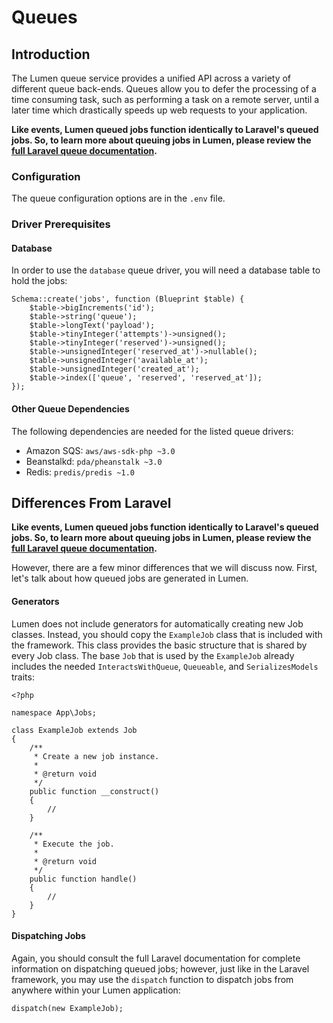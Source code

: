 # Queues

<a name="introduction"></a>
## Introduction

The Lumen queue service provides a unified API across a variety of different queue back-ends. Queues allow you to defer the processing of a time consuming task, such as performing a task on a remote server, until a later time which drastically speeds up web requests to your application.

**Like events, Lumen queued jobs function identically to Laravel's queued jobs. So, to learn more about queuing jobs in Lumen, please review the [full Laravel queue documentation](https://laravel.com/docs/queues).**

<a name="configuration"></a>
### Configuration

The queue configuration options are in the `.env` file.

### Driver Prerequisites

#### Database

In order to use the `database` queue driver, you will need a database table to hold the jobs:

    Schema::create('jobs', function (Blueprint $table) {
        $table->bigIncrements('id');
        $table->string('queue');
        $table->longText('payload');
        $table->tinyInteger('attempts')->unsigned();
        $table->tinyInteger('reserved')->unsigned();
        $table->unsignedInteger('reserved_at')->nullable();
        $table->unsignedInteger('available_at');
        $table->unsignedInteger('created_at');
        $table->index(['queue', 'reserved', 'reserved_at']);
    });

#### Other Queue Dependencies

The following dependencies are needed for the listed queue drivers:

- Amazon SQS: `aws/aws-sdk-php ~3.0`
- Beanstalkd: `pda/pheanstalk ~3.0`
- Redis: `predis/predis ~1.0`

## Differences From Laravel

**Like events, Lumen queued jobs function identically to Laravel's queued jobs. So, to learn more about queuing jobs in Lumen, please review the [full Laravel queue documentation](https://laravel.com/docs/queues).**

However, there are a few minor differences that we will discuss now. First, let's talk about how queued jobs are generated in Lumen.

#### Generators

Lumen does not include generators for automatically creating new Job classes. Instead, you should copy the `ExampleJob` class that is included with the framework. This class provides the basic structure that is shared by every Job class. The base `Job` that is used by the `ExampleJob` already includes the needed `InteractsWithQueue`, `Queueable`, and `SerializesModels` traits:

    <?php

    namespace App\Jobs;

    class ExampleJob extends Job
    {
        /**
         * Create a new job instance.
         *
         * @return void
         */
        public function __construct()
        {
            //
        }

        /**
         * Execute the job.
         *
         * @return void
         */
        public function handle()
        {
            //
        }
    }

#### Dispatching Jobs

Again, you should consult the full Laravel documentation for complete information on dispatching queued jobs; however, just like in the Laravel framework, you may use the `dispatch` function to dispatch jobs from anywhere within your Lumen application:

    dispatch(new ExampleJob);

